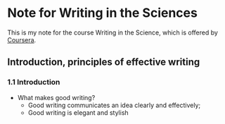 # Note for Writing in the Sciences

This is my note for the course Writing in the Science, which is offered by [Coursera](https://www.coursera.org/learn/sciwrite).

## Introduction, principles of effective writing

### 1.1 Introduction

+ What makes good writing?
  + Good writing communicates an idea clearly and effectively;
  + Good writing is elegant and stylish
